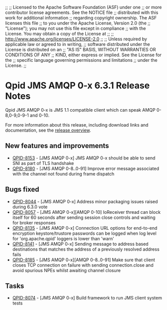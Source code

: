 ;;
;; Licensed to the Apache Software Foundation (ASF) under one
;; or more contributor license agreements.  See the NOTICE file
;; distributed with this work for additional information
;; regarding copyright ownership.  The ASF licenses this file
;; to you under the Apache License, Version 2.0 (the
;; "License"); you may not use this file except in compliance
;; with the License.  You may obtain a copy of the License at
;; 
;;   http://www.apache.org/licenses/LICENSE-2.0
;; 
;; Unless required by applicable law or agreed to in writing,
;; software distributed under the License is distributed on an
;; "AS IS" BASIS, WITHOUT WARRANTIES OR CONDITIONS OF ANY
;; KIND, either express or implied.  See the License for the
;; specific language governing permissions and limitations
;; under the License.
;;

# Qpid JMS AMQP 0-x 6.3.1 Release Notes

Qpid JMS AMQP 0-x is JMS 1.1 compatible client which can speak AMQP 0-8,0-9,0-9-1 and 0-10.

For more information about this release, including download links and
documentation, see the [release overview](index.html).

[jms]: http://en.wikipedia.org/wiki/Java_Message_Service


## New features and improvements

 - [QPID-8153](https://issues.apache.org/jira/browse/QPID-8153) - [JMS AMQP 0-x] JMS AMQP 0-x should be able to send SNI as part of TLS handshake
 - [QPID-8180](https://issues.apache.org/jira/browse/QPID-8180) - [JMS AMQP 0-8..0-91] Improve error message associated with the channel not found during frame dispatch

## Bugs fixed

 - [QPID-8044](https://issues.apache.org/jira/browse/QPID-8044) - [JMS AMQP 0-x] Address minor packaging issues raised during 6.3.0 vote
 - [QPID-8057](https://issues.apache.org/jira/browse/QPID-8057) - [JMS AMQP 0-x][AMQP 0-10] IoReceiver thread can block itself for 60 seconds after sending session close controls and waiting for broker responses
 - [QPID-8135](https://issues.apache.org/jira/browse/QPID-8135) - [JMS AMQP 0-x] Connection URL options for end-to-end encryption keystore/trustore passwords can be logged when log level for 'org.apache.qpid' loggers is lower than 'warn'
 - [QPID-8141](https://issues.apache.org/jira/browse/QPID-8141) - [JMS AMQP 0-x] Sending message to address based destinations that matches the address of a previously resolved address fails
 - [QPID-8185](https://issues.apache.org/jira/browse/QPID-8185) - [JMS AMQP 0-x][AMQP 0-8..0-91] Make sure that client closes TCP connection on failure with sending connection.close and avoid spurious NPEs whilst awaiting channel closure

## Tasks

 - [QPID-8074](https://issues.apache.org/jira/browse/QPID-8074) - [JMS AMQP 0-x] Build framework to run JMS client system tests